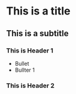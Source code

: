 
# This is a title

## This is a subtitle

### This is Header 1 

  - Bullet
  - Bullter 1

### This is Header 2
